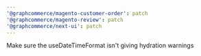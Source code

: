 ```yaml
---
'@graphcommerce/magento-customer-order': patch
'@graphcommerce/magento-review': patch
'@graphcommerce/next-ui': patch
---
```


Make sure the useDateTimeFormat isn't giving hydration warnings
